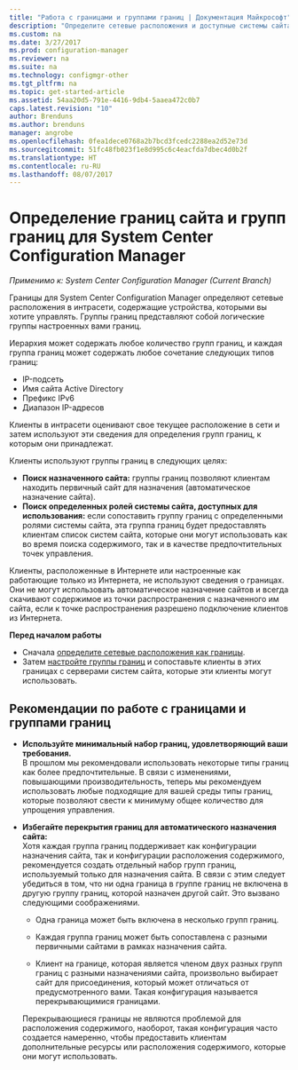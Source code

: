```yaml
---
title: "Работа с границами и группами границ | Документация Майкрософт"
description: "Определите сетевые расположения и доступные системы сайта для управляемых устройств, используя границы и группы границ."
ms.custom: na
ms.date: 3/27/2017
ms.prod: configuration-manager
ms.reviewer: na
ms.suite: na
ms.technology: configmgr-other
ms.tgt_pltfrm: na
ms.topic: get-started-article
ms.assetid: 54aa20d5-791e-4416-9db4-5aaea472c0b7
caps.latest.revision: "10"
author: Brenduns
ms.author: brenduns
manager: angrobe
ms.openlocfilehash: 0fea1dece0768a2b7bcd3fcedc2288ea2d52e73d
ms.sourcegitcommit: 51fc48fb023f1e8d995c6c4eacfda7dbec4d0b2f
ms.translationtype: HT
ms.contentlocale: ru-RU
ms.lasthandoff: 08/07/2017
---
```

# <a name="define-site-boundaries-and-boundary-groups-for-system-center-configuration-manager"></a>Определение границ сайта и групп границ для System Center Configuration Manager

*Применимо к: System Center Configuration Manager (Current Branch)*

Границы для System Center Configuration Manager определяют сетевые расположения в интрасети, содержащие устройства, которыми вы хотите управлять. Группы границ представляют собой логические группы настроенных вами границ.

 Иерархия может содержать любое количество групп границ, и каждая группа границ может содержать любое сочетание следующих типов границ:  

-   IP-подсеть  
-   Имя сайта Active Directory  
-   Префикс IPv6  
-   Диапазон IP-адресов  

Клиенты в интрасети оценивают свое текущее расположение в сети и затем используют эти сведения для определения групп границ, к которым они принадлежат.  

 Клиенты используют группы границ в следующих целях:  
-   **Поиск назначенного сайта:** группы границ позволяют клиентам находить первичный сайт для назначения (автоматическое назначение сайта).  
-   **Поиск определенных ролей системы сайта, доступных для использования:** если сопоставить группу границ с определенными ролями системы сайта, эта группа границ будет предоставлять клиентам список систем сайта, которые они могут использовать как во время поиска содержимого, так и в качестве предпочтительных точек управления.  

Клиенты, расположенные в Интернете или настроенные как работающие только из Интернета, не используют сведения о границах. Они не могут использовать автоматическое назначение сайтов и всегда скачивают содержимое из точки распространения с назначенного им сайта, если к точке распространения разрешено подключение клиентов из Интернета.  

**Перед началом работы**
- Сначала [определите сетевые расположения как границы](/sccm/core/servers/deploy/configure/boundaries).
- Затем [настройте группы границ](/sccm/core/servers/deploy/configure/boundary-groups) и сопоставьте клиенты в этих границах с серверами систем сайта, которые эти клиенты могут использовать.



##  <a name="BKMK_BoundaryBestPractices"></a>Рекомендации по работе с границами и группами границ  

-   **Используйте минимальный набор границ, удовлетворяющий ваши требования.**  
   В прошлом мы рекомендовали использовать некоторые типы границ как более предпочтительные. В связи с изменениями, повышающими производительность, теперь мы рекомендуем использовать любые подходящие для вашей среды типы границ, которые позволяют свести к минимуму общее количество для упрощения управления.      

-   **Избегайте перекрытия границ для автоматического назначения сайта:**  
     Хотя каждая группа границ поддерживает как конфигурации назначения сайта, так и конфигурации расположения содержимого, рекомендуется создать отдельный набор групп границ, используемый только для назначения сайта. В связи с этим следует убедиться в том, что ни одна граница в группе границ не включена в другую группу границ, которой назначен другой сайт. Это вызвано следующими соображениями.  

    -   Одна граница может быть включена в несколько групп границ.  

    -   Каждая группа границ может быть сопоставлена с разными первичными сайтами в рамках назначения сайта.  

    -   Клиент на границе, которая является членом двух разных групп границ с разными назначениями сайта, произвольно выбирает сайт для присоединения, который может отличаться от предусмотренного вами.  Такая конфигурация называется перекрывающимися границами.  

     Перекрывающиеся границы не являются проблемой для расположения содержимого, наоборот, такая конфигурация часто создается намеренно, чтобы предоставить клиентам дополнительные ресурсы или расположения содержимого, которые они могут использовать.  
